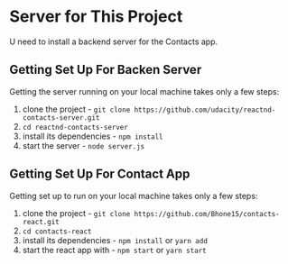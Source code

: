 # Server for This Project

U need to install a backend server for the Contacts app.

## Getting Set Up For Backen Server

Getting the server running on your local machine takes only a few steps:

1. clone the project - `git clone https://github.com/udacity/reactnd-contacts-server.git`
2. `cd reactnd-contacts-server`
3. install its dependencies - `npm install`
4. start the server - `node server.js`

## Getting Set Up For Contact App

Getting set up to run on your local machine takes only a few steps:

1. clone the project - `git clone https://github.com/Bhone15/contacts-react.git`
2. `cd contacts-react`
3. install its dependencies - `npm install` or `yarn add`
4. start the react app with - `npm start` or `yarn start`
